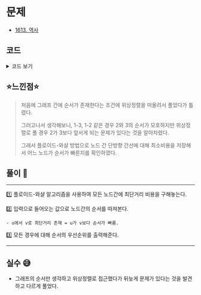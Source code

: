 # 문제
- [1613. 역사](https://www.acmicpc.net/problem/1613)

## 코드

<details><summary> 코드 보기 </summary>

``` java
import java.io.BufferedReader;
import java.io.IOException;
import java.io.InputStreamReader;
import java.util.ArrayList;
import java.util.Arrays;
import java.util.LinkedList;
import java.util.List;
import java.util.Queue;
import java.util.StringTokenizer;

public class Q1613 {
    static int N, K, arr[][] = new int[401][401];
    static BufferedReader br = new BufferedReader(new InputStreamReader(System.in));
    public static void main(String[] args) throws IOException {
        init();
        solution();
    }

    static void solution() throws IOException {
        floyd();
        int c = stoi(br.readLine());
        while(c-- > 0){
            StringTokenizer st = new StringTokenizer(br.readLine());
            int s = stoi(st.nextToken()), e = stoi(st.nextToken());
            if (arr[s][e] != 987654321) {
                System.out.println(-1);
                continue;
            }
            if (arr[e][s] != 987654321) {
                System.out.println(1);
                continue;
            }
            System.out.println(0);
        }
    }

    static void floyd() {
        for (int k = 1; k <= N; k++) {
            for (int i = 1; i <= N; i++) {
                for (int j = 1; j <= N; j++) {
                    if(arr[i][j] > arr[i][k] + arr[k][j])
                        arr[i][j] = arr[i][k] + arr[k][j];
                }
            }
        }
    }

    static void init() throws IOException {
        StringTokenizer st = new StringTokenizer(br.readLine());
        N = stoi(st.nextToken());
        K = stoi(st.nextToken());
        for (int i = 1; i <= N; i++) {
            Arrays.fill(arr[i], 987654321);
        }
        for (int i = 0; i < K; i++) {
            st = new StringTokenizer(br.readLine());
            int u = stoi(st.nextToken());
            int v = stoi(st.nextToken());
            arr[u][v] = 1;
        }
    }

    static int stoi(String str) {
        return Integer.parseInt(str);
    }
}
```

</details>

## ⭐️느낀점⭐️
> 처음에 그래프 간에 순서가 존재한다는 조건에 위상정렬을 떠올려서 풀었다가 틀렸다.
>
> 그러고나서 생각해보니, 1-3, 1-2 같은 경우 2와 3의 순서가 모호하지만 위상정렬로 풀 경우 2가 3보다 앞서게 되는 문제가 있다는 것을 알아차렸다.
> 
> 그래서 플로이드-와샬 방법으로 노드 간 단방향 간선에 대해 최소비용을 저장해서 어느 노드가 순서가 빠른지를 확인하였다.

## 풀이 📣
<hr/>

1️⃣ 플로이드-와샬 알고리즘을 사용하여 모든 노드간에 최단거리 비용을 구해놓는다.


2️⃣ 입력으로 들어오는 값으로 노드간의 순서를 따져본다.

    - u에서 v로 최단거리 존재 = u가 v보다 순서가 빠름.


3️⃣ 모든 경우에 대해 순서의 우선순위를 출력해준다.

<hr/>

## 실수 😅
- 그래프의 순서만 생각하고 위상정렬로 접근했다가 뒤늦게 문제가 있다는 것을 발견하고 다르게 풀었다.